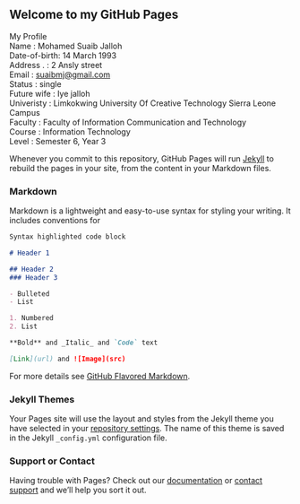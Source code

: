 ## Welcome to my GitHub Pages

My Profile
<br>
Name         : Mohamed Suaib Jalloh
<br>
Date-of-birth: 14 March 1993
<br>
Address .    : 2 Ansly street
<br>
Email        : suaibmj@gmail.com
<br>
Status       : single
<br>
Future wife  : Iye jalloh
<br>
Univeristy   : Limkokwing University Of Creative Technology Sierra Leone Campus
<br>
Faculty      : Faculty of Information Communication and Technology
<br>
Course       : Information Technology
<br>
Level        : Semester 6, Year 3


Whenever you commit to this repository, GitHub Pages will run [Jekyll](https://jekyllrb.com/) to rebuild the pages in your site, from the content in your Markdown files.

### Markdown

Markdown is a lightweight and easy-to-use syntax for styling your writing. It includes conventions for

```markdown
Syntax highlighted code block

# Header 1

## Header 2
### Header 3

- Bulleted
- List

1. Numbered
2. List

**Bold** and _Italic_ and `Code` text

[Link](url) and ![Image](src)
```

For more details see [GitHub Flavored Markdown](https://guides.github.com/features/mastering-markdown/).

### Jekyll Themes

Your Pages site will use the layout and styles from the Jekyll theme you have selected in your [repository settings](https://github.com/suaib1993/Hello-Sierra-Leonean/settings). The name of this theme is saved in the Jekyll `_config.yml` configuration file.

### Support or Contact

Having trouble with Pages? Check out our [documentation](https://help.github.com/categories/github-pages-basics/) or [contact support](https://github.com/contact) and we’ll help you sort it out.
